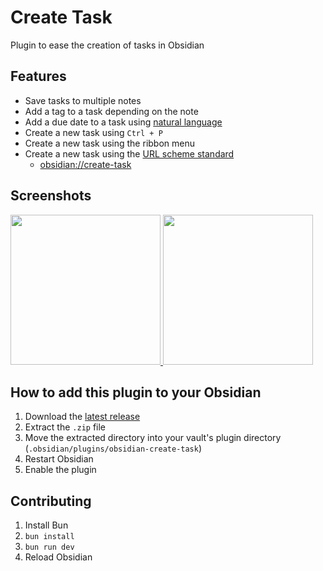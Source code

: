 # Create Task

Plugin to ease the creation of tasks in Obsidian

## Features

- Save tasks to multiple notes
- Add a tag to a task depending on the note
- Add a due date to a task using [natural language](https://github.com/wanasit/chrono)
- Create a new task using `Ctrl + P`
- Create a new task using the ribbon menu
- Create a new task using the [URL scheme standard](https://help.obsidian.md/Extending+Obsidian/Obsidian+URI)
  - <a href="obsidian://create-task">obsidian://create-task</a>

## Screenshots

<a href="https://github.com/simonknittel/obsidian-create-task/blob/main/docs/new-task.png">
	<img src="https://github.com/simonknittel/obsidian-create-task/blob/main/docs/new-task.png?raw=true" height="240" />
</a>

<a href="https://github.com/simonknittel/obsidian-create-task/blob/main/docs/settings.png">
	<img src="https://github.com/simonknittel/obsidian-create-task/blob/main/docs/settings.png?raw=true" height="240" />
</a>

## How to add this plugin to your Obsidian

1. Download the [latest release]()
2. Extract the `.zip` file
3. Move the extracted directory into your vault's plugin directory (`.obsidian/plugins/obsidian-create-task`)
4. Restart Obsidian
5. Enable the plugin

## Contributing

1. Install Bun
2. `bun install`
3. `bun run dev`
4. Reload Obsidian
